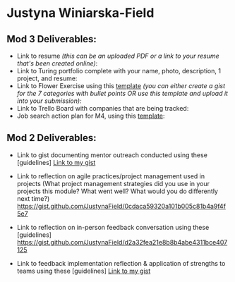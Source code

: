 # Justyna Winiarska-Field

## Mod 3 Deliverables:

* Link to resume *(this can be an uploaded PDF or a link to your resume that's been created online)*: 
* Link to Turing portfolio complete with your name, photo, description, 1 project, and resume:
* Link to Flower Exercise using this [template](https://github.com/turingschool/career-development-curriculum/blob/master/files/Career%20Unit%20-%20The%20Flower%20Diagram.pdf) *(you can either create a gist for the 7 categories with bullet points OR use this template and upload it into your submission):*
* Link to Trello Board with companies that are being tracked: 
* Job search action plan for M4, using this [template](https://github.com/turingschool/career-development-curriculum/blob/master/module_three/mod_4_action_plan_template.md):

## Mod 2 Deliverables:
* Link to gist documenting mentor outreach conducted using these [guidelines] [Link to my gist](https://gist.github.com/JustynaField/790c5cb00e5ae12a1956ec5e40f5345a)

* Link to reflection on agile practices/project management used in projects (What project management strategies did you use in your projects this module? What went well? What would you do differently next time?) https://gist.github.com/JustynaField/0cdaca59320a101b005c81b4a9f4f5e7

* Link to reflection on in-person feedback conversation using these [guidelines] https://gist.github.com/JustynaField/d2a32fea21e8b8b4abe4311bce407125

* Link to feedback implementation reflection & application of strengths to teams using these [guidelines] [Link to my gist](https://gist.github.com/JustynaField/41cc56d279e29607bf631e45e03dc518)
